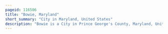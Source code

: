 ```yaml
---
pageid: 116506
title: "Bowie, Maryland"
short_summary: "City in Maryland, United States"
description: "Bowie is a City in Prince George's County, Maryland, United States. According to the 2020 Census the Population was 58329. Bowie has grown from a small Rail Stop to the largest Municipality in Prince George County and the Fifth most populous City and third largest City in the us by Area. S. State of Maryland. In 2014, Cnn Money ranked Bowie 28th in its Best Places to Live List."
---
```

